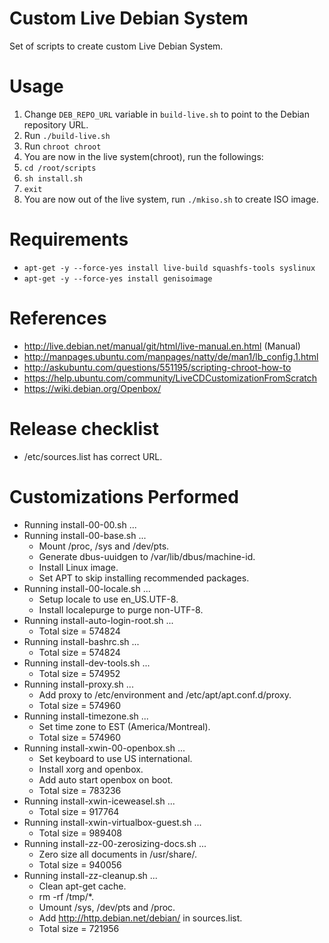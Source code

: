 # Custom Live Debian System
Set of scripts to create custom Live Debian System.

# Usage
1. Change `DEB_REPO_URL` variable in `build-live.sh` to point to the Debian repository URL.
1. Run `./build-live.sh`
1. Run `chroot chroot`
1. You are now in the live system(chroot), run the followings:
1. `cd /root/scripts`
1. `sh install.sh`
1. `exit`
1. You are now out of the live system, run `./mkiso.sh` to create ISO image.

# Requirements
* `apt-get -y --force-yes install live-build squashfs-tools syslinux`
* `apt-get -y --force-yes install genisoimage` 

# References
* http://live.debian.net/manual/git/html/live-manual.en.html (Manual)
* http://manpages.ubuntu.com/manpages/natty/de/man1/lb_config.1.html
* http://askubuntu.com/questions/551195/scripting-chroot-how-to
* https://help.ubuntu.com/community/LiveCDCustomizationFromScratch
* https://wiki.debian.org/Openbox/

# Release checklist
* /etc/sources.list has correct URL.


# Customizations Performed
  * Running install-00-00.sh ...
  * Running install-00-base.sh ...
    * Mount /proc, /sys and /dev/pts.
    * Generate dbus-uuidgen to /var/lib/dbus/machine-id.
    * Install Linux image.
    * Set APT to skip installing recommended packages.
  * Running install-00-locale.sh ...
    * Setup locale to use en_US.UTF-8.
    * Install localepurge to purge non-UTF-8.
  * Running install-auto-login-root.sh ...
    * Total size = 574824
  * Running install-bashrc.sh ...
    * Total size = 574824
  * Running install-dev-tools.sh ...
    * Total size = 574952
  * Running install-proxy.sh ...
    * Add proxy to /etc/environment and /etc/apt/apt.conf.d/proxy.
    * Total size = 574960
  * Running install-timezone.sh ...
    * Set time zone to EST (America/Montreal).
    * Total size = 574960
  * Running install-xwin-00-openbox.sh ...
    * Set keyboard to use US international.
    * Install xorg and openbox.
    * Add auto start openbox on boot.
    * Total size = 783236
  * Running install-xwin-iceweasel.sh ...
    * Total size = 917764
  * Running install-xwin-virtualbox-guest.sh ...
    * Total size = 989408
  * Running install-zz-00-zerosizing-docs.sh ...
    * Zero size all documents in /usr/share/.
    * Total size = 940056
  * Running install-zz-cleanup.sh ...
    * Clean apt-get cache.
    * rm -rf /tmp/*.
    * Umount /sys, /dev/pts and /proc.
    * Add http://http.debian.net/debian/ in sources.list.
    * Total size = 721956
